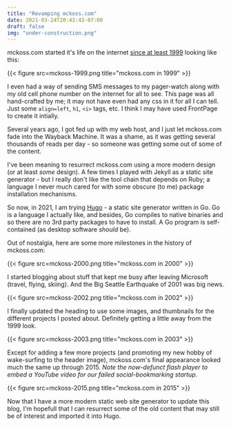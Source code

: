 ```yaml
---
title: "Revamping mckoss.com"
date: 2021-03-24T20:43:43-07:00
draft: false
img: "under-construction.png"
---
```


mckoss.com started it's life on the internet [since at least 1999](https://web.archive.org/web/19990125090830/http://mckoss.com:80/) looking like this:

{{< figure src=mckoss-1999.png title="mckoss.com in 1999" >}}

I even had a way of sending SMS messages to my pager-watch along with my old cell phone number on the internet for all to see.  This page was all hand-crafted by me; it may not have even had any
css in it for all I can tell.  Just some `align=left`, `h1`, `<i>` tags, etc.  I think I may have used FrontPage to create it intially.

Several years ago, I got fed up with my web host, and I just let mckoss.com fade into the Wayback Machine.  It was a shame, as it was getting several thousands of reads per day - so someone was getting some out of some of the content.

I've been meaning to resurrect mckoss.com using a more modern design (or at least *some* design).  A few times I played with Jekyll as a static site generator - but I really don't like the tool chain that depends on Ruby; a language I never much cared for with some obscure (to me) package installation mechanisms.

So now, in 2021, I am trying [Hugo](https://gohugo.io/) - a static site generator written in Go.  Go is a language I actually like, and besides, Go compiles to native binaries and so there are no 3rd party packages to have to install.  A Go program is self-contained (as desktop software *should* be).

Out of nostalgia, here are some more milestones in the history of mckoss.com:

{{< figure src=mckoss-2000.png title="mckoss.com in 2000" >}}

I started blogging about stuff that kept me busy after leaving Microsoft (travel, flying, skiing).  And the Big Seattle Earthquake of 2001 was big news.

{{< figure src=mckoss-2002.png title="mckoss.com in 2002" >}}

I finally updated the heading to use some images, and thumbnails for the different projects I posted about.  Definitely getting a little away from the 1999 look.

{{< figure src=mckoss-2003.png title="mckoss.com in 2003" >}}

Except for adding a few more projects (and promoting my new hobby of wake-surfing to the header image), mckoss.com's final appearance looked much the same up through 2015. *Note the now-defunct flash player to embed a YouTube video for our failed social-bookmarking startup.*

{{< figure src=mckoss-2015.png title="mckoss.com in 2015" >}}

Now that I have a more modern static web site generator to update this blog, I'm hopefull that I can resurrect some of the old content that may still be of interest and imported it into Hugo.